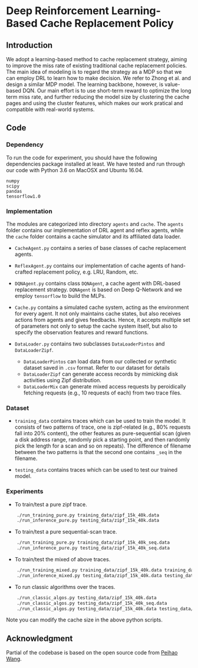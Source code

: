 # Deep Reinforcement Learning-Based Cache Replacement Policy

## Introduction

We adopt a learning-based method to cache replacement strategy, aiming to improve the miss rate of existing traditional cache replacement policies. The main idea of modeling is to regard the strategy as a MDP so that we can employ DRL to learn how to make decision. We refer to Zhong et al. and design a similar MDP model. The learning backbone, however, is value-based DQN. Our main effort is to use short-term reward to optimize the long term miss rate, and further reducing the model size by clustering the cache pages and using the cluster features, which makes our work pratical and compatible with real-world systems.

## Code

### Dependency
To run the code for experiment, you should have the following dependencies package installed at least. We have tested and run through our code with Python 3.6 on MacOSX and Ubuntu 16.04.
```
numpy
scipy
pandas
tensorflow1.0
```

### Implementation
The modules are categorized into directory `agents` and `cache`. The `agents` folder contains our implementation of DRL agent and reflex agents, while the `cache` folder contains a cache simulator and its affiliated data loader.

* `CacheAgent.py` contains a series of base classes of cache replacement agents.

* `ReflexAgent.py` contains our implementation of cache agents of hand-crafted replacement policy, e.g. LRU, Random, etc.

* `DQNAgent.py` contains class `DQNAgent`, a cache agent with DRL-based replacement strategy. `DQNAgent` is based on Deep Q-Network and we employ `tensorflow` to build the MLPs.

* `Cache.py` contains a simulated cache system, acting as the environment for every agent. It not only maintains cache states, but also receives actions from agents and gives feedbacks. Hence, it accepts multiple set of parameters not only to setup the cache system itself, but also to specify the observation features and reward functions.

* `DataLoader.py` contains two subclasses `DataLoaderPintos` and `DataLoaderZipf`.

    * `DataLoaderPintos` can load data from our collected or synthetic dataset saved in `.csv` format. Refer to our dataset for details
    * `DataLoaderZipf` can generate access records by mimicking disk activities using Zipf distribution.
    * `DataLoaderMix` can generate mixed access requests by peroidically fetching requests (e.g., 10 requests of each) from two trace files.

### Dataset 
* `training_data` contains traces which can be used to train the model. It consists of two patterns of trace, one is zipf-related (e.g., 80% requests fall into 20% content), the other features as pure-sequential scan (given a disk address range, randomly pick a starting point, and then randomly pick the length for a scan and so on repeats). The difference of filename between the two patterns is that the second one contains `_seq` in the filename.
 
* `testing_data` contains traces which can be used to test our trained model.

### Experiments

* To train/test a pure zipf trace. 
```bash
    ./run_training_pure.py training_data/zipf_15k_40k.data
    ./run_inference_pure.py testing_data/zipf_15k_40k.data
```

* To train/test a pure sequential-scan trace. 
```bash
    ./run_training_pure.py training_data/zipf_15k_40k_seq.data
    ./run_inference_pure.py testing_data/zipf_15k_40k_seq.data
```

* To train/test the mixed of above traces. 
```bash
    ./run_training_mixed.py training_data/zipf_15k_40k.data training_data/zipf_15k_40k_seq.data
    ./run_inference_mixed.py testing_data/zipf_15k_40k.data testing_data/zipf_15k_40k_seq.data 
```

* To run classic algorithms over the traces. 
```bash
    ./run_classic_algos.py testing_data/zipf_15k_40k.data 
    ./run_classic_algos.py testing_data/zipf_15k_40k_seq.data 
    ./run_classic_algos.py testing_data/zipf_15k_40k.data testing_data/zipf_15k_40k_seq.data
```
Note you can modify the cache size in the above python scripts.

## Acknowledgment
Partial of the codebase is based on the open source code from [Peihao Wang](https://github.com/peihaowang/DRLCache).
